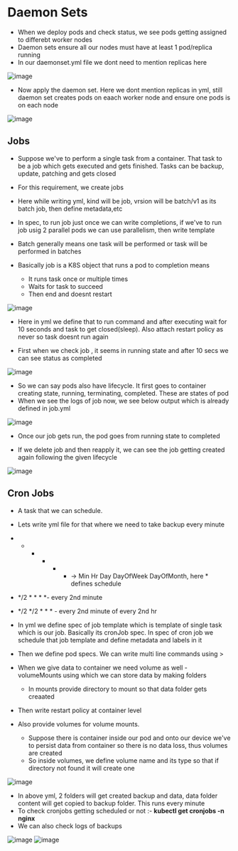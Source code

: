 # Daemon Sets

- When we deploy pods and check status, we see pods getting assigned to differebt worker nodes
- Daemon sets ensure all our nodes must have at least 1 pod/replica running
- In our daemonset.yml file we dont need to mention replicas here

![image](https://github.com/user-attachments/assets/4a2d5fd7-125d-487b-a58a-a350f1ed378c)

- Now apply the daemon set. Here we dont mention replicas in yml, still daemon set creates pods on eaach worker node and ensure one pods is on each node

![image](https://github.com/user-attachments/assets/150281d8-bde9-45fe-b5c2-3490f964a639)


Jobs 
-
- Suppose we've to perform a single task from a container. That task to be a job which gets executed and gets finished. Tasks can be backup, update, patching and gets closed
- For this requirement, we create jobs

- Here while writing yml, kind will be job, vrsion will be batch/v1 as its batch job, then define metadata,etc
- In spec, to run job just once we can write completions, if we've to run job usig 2 parallel pods we can use parallelism, then write template
- Batch generally means one task will be performed or task will be performed in batches

- Basically job is a K8S object that runs a pod to completion means
  - It runs task once or multiple times
  - Waits for task to succeed
  - Then end and doesnt restart

![image](https://github.com/user-attachments/assets/824c92f1-fa38-4cc5-9971-d822f9aaa34d)

- Here in yml we define that to run command and after executing wait for 10 seconds and task to get closed(sleep). Also attach restart policy as never so task doesnt run again

- First when we check job , it seems in running state and after 10 secs we can see status as completed

![image](https://github.com/user-attachments/assets/8283bc7f-46e3-4b2c-b64d-ab2e0b88e31e)

- So we can say pods also have lifecycle. It first goes to container creating state, running, terminating, completed. These are states of pod
- When we see the logs of job now, we see below output which is already defined in job.yml

![image](https://github.com/user-attachments/assets/2af1a99b-1e62-4e53-86cc-32630976cf5e)

- Once our job gets run, the pod goes from running state to completed

- If we delete job and then reapply it, we can see the job getting created again following the given lifecycle

![image](https://github.com/user-attachments/assets/df3cd6e9-60ba-420f-b6cb-2d05177d06e8)


Cron Jobs
- 
- A task that we can schedule.

- Lets write yml file for that where we need to take backup every minute
- * * * * * -> Min Hr Day DayOfWeek DayOfMonth, here * defines schedule
- */2 * * * *- every 2nd minute
- */2 */2  * * * - every 2nd minute of every 2nd hr
- In yml we define spec of job template which is template of single task which is our job. Basically its cronJob spec. In spec of cron job we schedule that job template and define metadata and labels in it

- Then we define pod specs. We can write multi line commands using >

- When we give data to container we need volume as well - volumeMounts using which we can store data by making folders
  - In mounts provide directory to mount so that data folder gets creaated
- Then write restart policy at container level

- Also provide volumes for volume mounts.
  - Suppose there is container inside our pod and onto our device we've to persist data from container so there is no data loss, thus volumes are created
  - So inside volumes, we define volume name and its type so that if directory not found it will create one

![image](https://github.com/user-attachments/assets/fde4d6b9-8a20-4902-914b-85afdf9b72cb)

- In above yml, 2 folders will get created backup and data, data folder content will get copied to backup folder. This runs every minute
- To check cronjobs getting scheduled or not :- **kubectl get cronjobs -n nginx**
- We can also check logs of backups

![image](https://github.com/user-attachments/assets/43d9db58-e39d-47d9-9943-e3495589360b)
![image](https://github.com/user-attachments/assets/78c7e65f-a8c5-4722-a0e8-213096f0cd70)

